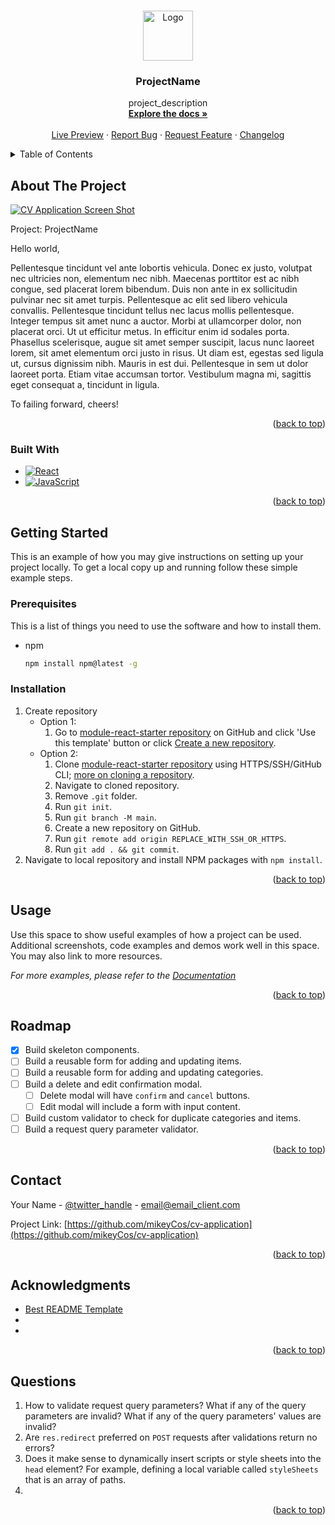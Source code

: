 <!-- Improved compatibility of back to top link: See: https://github.com/othneildrew/Best-README-Template/pull/73 -->

<a name="readme-top"></a>

<!--
*** Thanks for checking out the Best-README-Template. If you have a suggestion
*** that would make this better, please fork the repo and create a pull request
*** or simply open an issue with the tag "enhancement".
*** Don't forget to give the project a star!
*** Thanks again! Now go create something AMAZING! :D
-->

<!-- PROJECT SHIELDS -->
<!--
*** I'm using markdown "reference style" links for readability.
*** Reference links are enclosed in brackets [ ] instead of parentheses ( ).
*** See the bottom of this document for the declaration of the reference variables
*** for contributors-url, forks-url, etc. This is an optional, concise syntax you may use.
*** https://www.markdownguide.org/basic-syntax/#reference-style-links
-->
<!-- [![Contributors][contributors-shield]][contributors-url] -->
<!-- [![Forks][forks-shield]][forks-url]
[![Stargazers][stars-shield]][stars-url]
[![Issues][issues-shield]][issues-url]
[![MIT License][license-shield]][license-url]
[![LinkedIn][linkedin-shield]][linkedin-url] -->

<!-- PROJECT LOGO -->
<br />
<div align="center">
  <a href="https://github.com/mikeyCos/cv-application">
    <img src="images/logo.png" alt="Logo" width="80" height="80">
  </a>

<h3 align="center">ProjectName</h3>

  <p align="center">
    project_description
    <br />
    <a href="https://github.com/github_username/repo_name"><strong>Explore the docs »</strong></a>
    <br />
    <br />
    <a href="https://github.com/github_username/repo_name">Live Preview</a>
    ·
    <a href="https://github.com/github_username/repo_name/issues/new?labels=bug&template=bug-report---.md">Report Bug</a>
    ·
    <a href="https://github.com/github_username/repo_name/issues/new?labels=enhancement&template=feature-request---.md">Request Feature</a>
    ·
    <a href="https://github.com/mikeyCos/cv-application/blob/main/CHANGELOG.md">Changelog</a>
  </p>
</div>

<!-- TABLE OF CONTENTS -->
<details>
  <summary>Table of Contents</summary>
  <ol>
    <li>
      <a href="#about-the-project">About The Project</a>
      <ul>
        <li><a href="#built-with">Built With</a></li>
      </ul>
    </li>
    <li>
      <a href="#getting-started">Getting Started</a>
      <ul>
        <li><a href="#prerequisites">Prerequisites</a></li>
        <li><a href="#installation">Installation</a></li>
      </ul>
    </li>
    <li><a href="#usage">Usage</a></li>
    <li><a href="#roadmap">Roadmap</a></li>
    <li><a href="#contributing">Contributing</a></li>
    <li><a href="#contact">Contact</a></li>
    <li><a href="#acknowledgments">Acknowledgments</a></li>
    <li><a href="#questions">Questions</a></li>
  </ol>
</details>

<!-- ABOUT THE PROJECT -->

## About The Project

[![CV Application Screen Shot][product-screenshot]](https://example.com)

Project: ProjectName

Hello world,

Pellentesque tincidunt vel ante lobortis vehicula. Donec ex justo, volutpat nec ultricies non, elementum nec nibh. Maecenas porttitor est ac nibh congue, sed placerat lorem bibendum. Duis non ante in ex sollicitudin pulvinar nec sit amet turpis. Pellentesque ac elit sed libero vehicula convallis. Pellentesque tincidunt tellus nec lacus mollis pellentesque. Integer tempus sit amet nunc a auctor. Morbi at ullamcorper dolor, non placerat orci. Ut ut efficitur metus. In efficitur enim id sodales porta. Phasellus scelerisque, augue sit amet semper suscipit, lacus nunc laoreet lorem, sit amet elementum orci justo in risus. Ut diam est, egestas sed ligula ut, cursus dignissim nibh. Mauris in est dui. Pellentesque in sem ut dolor laoreet porta. Etiam vitae accumsan tortor. Vestibulum magna mi, sagittis eget consequat a, tincidunt in ligula.

To failing forward, cheers!

<p align="right">(<a href="#readme-top">back to top</a>)</p>

### Built With

- [![React][React.js]][React-url]
- [![JavaScript][JavaScript.js]][JavaScript-url]

<p align="right">(<a href="#readme-top">back to top</a>)</p>

<!-- GETTING STARTED -->

## Getting Started

This is an example of how you may give instructions on setting up your project locally.
To get a local copy up and running follow these simple example steps.

### Prerequisites

This is a list of things you need to use the software and how to install them.

- npm
  ```sh
  npm install npm@latest -g
  ```

### Installation

1. Create repository
    - Option 1:
      1. Go to [module-react-starter repository](https://github.com/mikeyCos/module-react-starter) on GitHub and click 'Use this template' button or click [Create a new repository](https://github.com/new?template_name=module-react-starter&template_owner=mikeyCos).
    - Option 2:
      1. Clone [module-react-starter repository](https://github.com/mikeyCos/module-react-starter) using HTTPS/SSH/GitHub CLI; [more on cloning a repository](https://docs.github.com/en/repositories/creating-and-managing-repositories/cloning-a-repository).
      2. Navigate to cloned repository.
      3. Remove `.git` folder.
      4. Run `git init`.
      5. Run `git branch -M main`.
      6. Create a new repository on GitHub.
      7. Run `git remote add origin REPLACE_WITH_SSH_OR_HTTPS`.
      8. Run `git add . && git commit`.
2. Navigate to local repository and install NPM packages with `npm install`.

<p align="right">(<a href="#readme-top">back to top</a>)</p>

<!-- USAGE EXAMPLES -->

## Usage

Use this space to show useful examples of how a project can be used. Additional screenshots, code examples and demos work well in this space. You may also link to more resources.

_For more examples, please refer to the [Documentation](https://example.com)_

<p align="right">(<a href="#readme-top">back to top</a>)</p>

<!-- ROADMAP -->

## Roadmap

- [x] Build skeleton components.
- [ ] Build a reusable form for adding and updating items.
- [ ] Build a reusable form for adding and updating categories.
- [ ] Build a delete and edit confirmation modal.
  - [ ] Delete modal will have `confirm` and `cancel` buttons.
  - [ ] Edit modal will include a form with input content.
- [ ] Build custom validator to check for duplicate categories and items.
- [ ] Build a request query parameter validator.

<p align="right">(<a href="#readme-top">back to top</a>)</p>

<!-- CONTACT -->

## Contact

Your Name - [@twitter_handle](https://twitter.com/twitter_handle) - email@email_client.com

Project Link: [https://github.com/mikeyCos/cv-application](https://github.com/mikeyCos/cv-application)

<p align="right">(<a href="#readme-top">back to top</a>)</p>

<!-- ACKNOWLEDGMENTS -->

## Acknowledgments

- [Best README Template](https://github.com/othneildrew/Best-README-Template)
- []()
- []()

<p align="right">(<a href="#readme-top">back to top</a>)</p>

<!-- QUESTIONS -->

## Questions

1. How to validate request query parameters? What if any of the query parameters are invalid? What if any of the query parameters' values are invalid?
2. Are `res.redirect` preferred on `POST` requests after validations return no errors?
3. Does it make sense to dynamically insert scripts or style sheets into the `head` element? For example, defining a local variable called `styleSheets` that is an array of paths.
4. 

<p align="right">(<a href="#readme-top">back to top</a>)</p>

<!-- MARKDOWN LINKS & IMAGES -->
<!-- https://www.markdownguide.org/basic-syntax/#reference-style-links -->

[contributors-shield]: https://img.shields.io/github/contributors/github_username/repo_name.svg?style=for-the-badge
[contributors-url]: https://github.com/github_username/repo_name/graphs/contributors
[forks-shield]: https://img.shields.io/github/forks/github_username/repo_name.svg?style=for-the-badge
[forks-url]: https://github.com/github_username/repo_name/network/members
[stars-shield]: https://img.shields.io/github/stars/github_username/repo_name.svg?style=for-the-badge
[stars-url]: https://github.com/github_username/repo_name/stargazers
[issues-shield]: https://img.shields.io/github/issues/github_username/repo_name.svg?style=for-the-badge
[issues-url]: https://github.com/github_username/repo_name/issues
[license-shield]: https://img.shields.io/github/license/github_username/repo_name.svg?style=for-the-badge
[license-url]: https://github.com/github_username/repo_name/blob/master/LICENSE.txt
[linkedin-shield]: https://img.shields.io/badge/-LinkedIn-black.svg?style=for-the-badge&logo=linkedin&colorB=555
[linkedin-url]: https://linkedin.com/in/linkedin_username
[product-screenshot]: images/screenshot.png
[Next.js]: https://img.shields.io/badge/next.js-000000?style=for-the-badge&logo=nextdotjs&logoColor=white
[Next-url]: https://nextjs.org/
[React.js]: https://img.shields.io/badge/React-20232A?style=for-the-badge&logo=react&logoColor=61DAFB
[React-url]: https://reactjs.org/
[Vue.js]: https://img.shields.io/badge/Vue.js-35495E?style=for-the-badge&logo=vuedotjs&logoColor=4FC08D
[Vue-url]: https://vuejs.org/
[Angular.io]: https://img.shields.io/badge/Angular-DD0031?style=for-the-badge&logo=angular&logoColor=white
[Angular-url]: https://angular.io/
[Svelte.dev]: https://img.shields.io/badge/Svelte-4A4A55?style=for-the-badge&logo=svelte&logoColor=FF3E00
[Svelte-url]: https://svelte.dev/
[Laravel.com]: https://img.shields.io/badge/Laravel-FF2D20?style=for-the-badge&logo=laravel&logoColor=white
[Laravel-url]: https://laravel.com
[Bootstrap.com]: https://img.shields.io/badge/Bootstrap-563D7C?style=for-the-badge&logo=bootstrap&logoColor=white
[Bootstrap-url]: https://getbootstrap.com
[JQuery.com]: https://img.shields.io/badge/jQuery-0769AD?style=for-the-badge&logo=jquery&logoColor=white
[JQuery-url]: https://jquery.com
[JavaScript-url]: https://www.javascript.com/
[JavaScript.js]: https://img.shields.io/badge/javascript-20232A?style=for-the-badge&logo=javascript